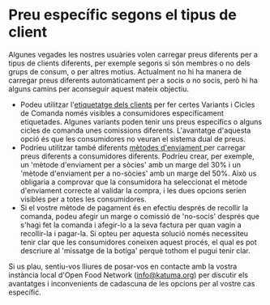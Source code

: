 # Preu específic segons el tipus de client

Algunes vegades les nostres usuàries volen carregar preus diferents per a tipus de clients diferents, per exemple segons si són membres o no dels grups de consum, o per altres motius. Actualment no hi ha manera de carregar preus diferents automàticament per a socis o no socis, però hi ha alguns camins per aconseguir aquest mateix objectiu.

* Podeu utilitzar l'[etiquetatge dels clients](https://guia.katuma.org/~/edit/drafts/-LX-d8P8FJ5IlUi_8gfr/funcionalitats-avancades/configuracio-de-la-botiga/etiquetes-i-regles-de-les-etiquetes) per fer certes Variants i Cicles de Comanda només visibles a consumidores específicament etiquetades. Algunes variants poden tenir uns preus específics o alguns cicles de comanda unes comissions diferents. L'avantatge d'aquesta opció és que les consumidores no veuran el sistema dual de preus.
* Podríeu utilitzar també diferents [mètodes d'enviament ](https://guia.katuma.org/~/edit/drafts/-LX-d8P8FJ5IlUi_8gfr/basic-features/metodes-denviament)per carregar preus diferents a consumidores diferents. Podríeu crear, per exemple, un 'mètode d'enviament per a sòcies' amb un marge del 30% i un 'mètode d'enviament per a no-sòcies' amb un marge del 50%. Això us obligaria a comprovar que la consumidora ha seleccionat el mètode d'enviament correcte al validar la compra, i les dues opcions serien visibles per a totes les consumidores.
* Si el vostre mètode de pagament és en efectiu després de recollir la comanda, podeu afegir un marge o comissió de 'no-socis' després que s'hagi fet la comanda i afegir-lo a la seva factura per quan vagin a recollir-la i pagar-la. Si opteu per aquesta solució només necessiteu tenir clar que les consumidores coneixen aquest procés, el qual es pot descriure al 'missatge de la botiga' perquè tothom el pugui tenir clar.

Si us plau, sentiu-vos lliures de posar-vos en contacte amb la vostra instància local d'Open Food Network \(info@katuma.org\) per discutir els avantatges i inconvenients de cadascuna de les opcions per al vostre cas específic.

>

